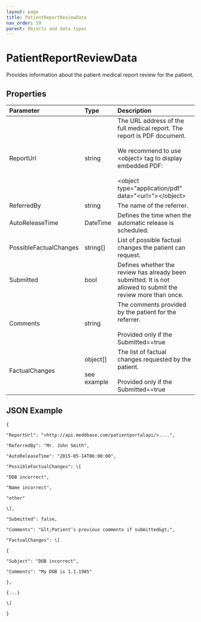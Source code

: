 ```yaml
---
layout: page
title: PatientReportReviewData
nav_order: 59
parent: Objects and data types
---
```


# PatientReportReviewData

Provides information about the patient medical report review for the patient.

## Properties

| Parameter | Type   | Description                                                 |
|:----------|:-------|:------------------------------------------------------------|
| ReportUrl | string | The URL address of the full medical report. The report is PDF document.<br><br>We recommend to use &lt;object&gt; tag to display embedded PDF:<br><br>&lt;object type="application/pdf" data="<url&gt;">&lt;/object&gt; |
| ReferredBy | string | The name of the referrer. |
| AutoReleaseTime | DateTime | Defines the time when the automatic release is scheduled. |
| PossibleFactualChanges | string\[\] | List of possible factual changes the patient can request. |
| Submitted | bool | Defines whether the review has already been submitted. It is not allowed to submit the review more than once. |
| Comments | string | The comments provided by the patient for the referrer.<br><br>Provided only if the Submitted==true |
| FactualChanges | object\[\]<br><br>see example | The list of factual changes requested by the patient.<br><br>Provided only if the Submitted==true |

## JSON Example

```
{

"ReportUrl": "<http://api.meddbase.com/patientportalapi/>....",

"ReferredBy": "Mr. John Smith",

"AutoReleaseTime": "2015-05-14T06:00:00",

"PossibleFactualChanges": \[

"DOB incorrect",

"Name incorrect",

"other"

\],

"Submitted": false,

"Comments": "&lt;Patient’s previous comments if submitted&gt;",

"FactualChanges": \[

{

"Subject": "DOB incorrect",

"Comments": "My DOB is 1.1.1985"

},

{...}

\]

}
```
